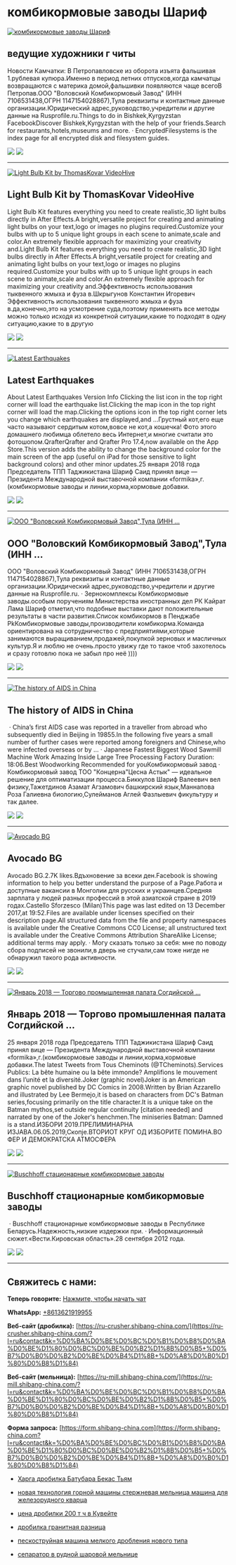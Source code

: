 # комбикормовые заводы Шариф

<a href="https://swt.shibang-china.com/?l=ru&img&k=%D0%BA%D0%BE%D0%BC%D0%B1%D0%B8%D0%BA%D0%BE%D1%80%D0%BC%D0%BE%D0%B2%D1%8B%D0%B5+%D0%B7%D0%B0%D0%B2%D0%BE%D0%B4%D1%8B+%D0%A8%D0%B0%D1%80%D0%B8%D1%84" target="_blank">![комбикормовые заводы Шариф](http://static.shibang-china.com/all-800x300/555.jpg)</a>

## ведущие художники г читы
Новости Камчатки: В Петропавловске из оборота изъята фальшивая 1.рублевая купюра.Именно в период летних отпусков,когда камчатцы возвращаются с материка домой,фальшивки появляются чаще всегоВ Петропав.ООО &quot;Воловский Комбикормовый Завод&quot; (ИНН 7106531438,ОГРН 1147154028867),Тула реквизиты и контактные данные организации.Юридический адрес,руководство,учредители и другие данные на Rusprofile.ru.Things to do in Bishkek,Kyrgyzstan FacebookDiscover Bishkek,Kyrgyzstan with the help of your friends.Search for restaurants,hotels,museums and more.&nbsp;&#0183;&#32;EncryptedFilesystems is the index page for all encrypted disk and filesystem guides.


<a href="https://whatsapp.shibangsoft.com/WhatsApp.php" target="_blank" title="WhatsApp">![](http://static.shibang-china.com/icon/whatsapp.png)</a> <a href="https://swt.shibang-china.com/?l=ru&icon&k=%D0%BA%D0%BE%D0%BC%D0%B1%D0%B8%D0%BA%D0%BE%D1%80%D0%BC%D0%BE%D0%B2%D1%8B%D0%B5+%D0%B7%D0%B0%D0%B2%D0%BE%D0%B4%D1%8B+%D0%A8%D0%B0%D1%80%D0%B8%D1%84" target="_blank">![](http://static.shibang-china.com/icon/chat-ru.png)</a>

---

<a href="https://swt.shibang-china.com/?l=ru&img&k=%D0%BA%D0%BE%D0%BC%D0%B1%D0%B8%D0%BA%D0%BE%D1%80%D0%BC%D0%BE%D0%B2%D1%8B%D0%B5+%D0%B7%D0%B0%D0%B2%D0%BE%D0%B4%D1%8B+%D0%A8%D0%B0%D1%80%D0%B8%D1%84" target="_blank">![Light Bulb Kit by ThomasKovar VideoHive](http://static.shibang-china.com/all-800x300/611.jpg)</a>

## Light Bulb Kit by ThomasKovar VideoHive
Light Bulb Kit features everything you need to create realistic,3D light bulbs directly in After Effects.A bright,versatile project for creating and animating light bulbs on your text,logo or images no plugins required.Customize your bulbs with up to 5 unique light groups in each scene to animate,scale and color.An extremely flexible approach for maximizing your creativity and.Light Bulb Kit features everything you need to create realistic,3D light bulbs directly in After Effects.A bright,versatile project for creating and animating light bulbs on your text,logo or images no plugins required.Customize your bulbs with up to 5 unique light groups in each scene to animate,scale and color.An extremely flexible approach for maximizing your creativity and.Эффективность использования тыквенного жмыха и фуза в.Шкрыгунов Константин Игоревич Эффективность использования тыквенного жмыха и фуза в.да,конечно,это на усмотрение суда,поэтому применять все методы можно только исходя из конкретной ситуации,какие то подходят в одну ситуацию,какие то в другую


<a href="https://whatsapp.shibangsoft.com/WhatsApp.php" target="_blank" title="WhatsApp">![](http://static.shibang-china.com/icon/whatsapp.png)</a> <a href="https://swt.shibang-china.com/?l=ru&icon&k=%D0%BA%D0%BE%D0%BC%D0%B1%D0%B8%D0%BA%D0%BE%D1%80%D0%BC%D0%BE%D0%B2%D1%8B%D0%B5+%D0%B7%D0%B0%D0%B2%D0%BE%D0%B4%D1%8B+%D0%A8%D0%B0%D1%80%D0%B8%D1%84" target="_blank">![](http://static.shibang-china.com/icon/chat-ru.png)</a>

---

<a href="https://swt.shibang-china.com/?l=ru&img&k=%D0%BA%D0%BE%D0%BC%D0%B1%D0%B8%D0%BA%D0%BE%D1%80%D0%BC%D0%BE%D0%B2%D1%8B%D0%B5+%D0%B7%D0%B0%D0%B2%D0%BE%D0%B4%D1%8B+%D0%A8%D0%B0%D1%80%D0%B8%D1%84" target="_blank">![Latest Earthquakes](http://static.shibang-china.com/all-800x300/209.jpg)</a>

## Latest Earthquakes
About Latest Earthquakes Version Info Clicking the list icon in the top right corner will load the earthquake list.Clicking the map icon in the top right corner will load the map.Clicking the options icon in the top right corner lets you change which earthquakes are displayed,and …Грустный кот,его еще часто называют сердитым котом,вовсе не кот,а кошечка! Фото этого домашнего любимца облетело весь Интернет,и многие считали это фотошопом.QrafterQrafter and Qrafter Pro 17.4,now available on the App Store.This version adds the ability to change the background color for the main screen of the app (useful on iPad for those sensitive to light background colors) and other minor updates.25 января 2018 года Председатель ТПП Таджикистана Шариф Саид принял вице — Президента Международной выставочной компании &#171;formika&#187;,г.(комбикормовые заводы и линии,корма,кормовые добавки.


<a href="https://whatsapp.shibangsoft.com/WhatsApp.php" target="_blank" title="WhatsApp">![](http://static.shibang-china.com/icon/whatsapp.png)</a> <a href="https://swt.shibang-china.com/?l=ru&icon&k=%D0%BA%D0%BE%D0%BC%D0%B1%D0%B8%D0%BA%D0%BE%D1%80%D0%BC%D0%BE%D0%B2%D1%8B%D0%B5+%D0%B7%D0%B0%D0%B2%D0%BE%D0%B4%D1%8B+%D0%A8%D0%B0%D1%80%D0%B8%D1%84" target="_blank">![](http://static.shibang-china.com/icon/chat-ru.png)</a>

---

<a href="https://swt.shibang-china.com/?l=ru&img&k=%D0%BA%D0%BE%D0%BC%D0%B1%D0%B8%D0%BA%D0%BE%D1%80%D0%BC%D0%BE%D0%B2%D1%8B%D0%B5+%D0%B7%D0%B0%D0%B2%D0%BE%D0%B4%D1%8B+%D0%A8%D0%B0%D1%80%D0%B8%D1%84" target="_blank">![ООО &quot;Воловский Комбикормовый Завод&quot;,Тула (ИНН …](http://static.shibang-china.com/all-800x300/748.jpg)</a>

## ООО &quot;Воловский Комбикормовый Завод&quot;,Тула (ИНН …
ООО &quot;Воловский Комбикормовый Завод&quot; (ИНН 7106531438,ОГРН 1147154028867),Тула реквизиты и контактные данные организации.Юридический адрес,руководство,учредители и другие данные на Rusprofile.ru.&nbsp;&#0183;&#32;Зернокомплексы Комбикормовые заводы.особым поручениям Министерства иностранных дел РК Кайрат Лама Шариф отметил,что подобные выставки дают положительные результаты в части развития.Список комбикормов в Пенджабе PkКомбикормовые заводы,производители комбикорма.Команда ориентирована на сотрудничество с предприятиями,которые занимаются выращиванием,продажей,покупкой зерновых и масличных культур.Я и люблю не очень.просто увижу где то такое чтоб захотелось и сразу готовлю пока не забыл про неё ))))


<a href="https://whatsapp.shibangsoft.com/WhatsApp.php" target="_blank" title="WhatsApp">![](http://static.shibang-china.com/icon/whatsapp.png)</a> <a href="https://swt.shibang-china.com/?l=ru&icon&k=%D0%BA%D0%BE%D0%BC%D0%B1%D0%B8%D0%BA%D0%BE%D1%80%D0%BC%D0%BE%D0%B2%D1%8B%D0%B5+%D0%B7%D0%B0%D0%B2%D0%BE%D0%B4%D1%8B+%D0%A8%D0%B0%D1%80%D0%B8%D1%84" target="_blank">![](http://static.shibang-china.com/icon/chat-ru.png)</a>

---

<a href="https://swt.shibang-china.com/?l=ru&img&k=%D0%BA%D0%BE%D0%BC%D0%B1%D0%B8%D0%BA%D0%BE%D1%80%D0%BC%D0%BE%D0%B2%D1%8B%D0%B5+%D0%B7%D0%B0%D0%B2%D0%BE%D0%B4%D1%8B+%D0%A8%D0%B0%D1%80%D0%B8%D1%84" target="_blank">![The history of AIDS in China](http://static.shibang-china.com/all-800x300/325.jpg)</a>

## The history of AIDS in China
&nbsp;&#0183;&#32;China’s first AIDS case was reported in a traveller from abroad who subsequently died in Beijing in 19855.In the following five years a small number of further cases were reported among foreigners and Chinese,who were infected overseas or by …&nbsp;&#0183;&#32;Japanese Fastest Biggest Wood Sawmill Machine Work Amazing Inside Large Tree Processing Factory Duration: 18:06.Best Woodworking Recommended for youКомбикормовый завод&nbsp;&#0183;&#32;Комбикормовый завод ТОО &quot;Концерна&quot;Цесна Астык&quot; — идеальное решение для оптиматизации процесса.Биккулов Шариф Валеевич вел физику,Тажетдинов Азамат Агзамович башкирский язык,Маннапова Роза Галиевна биологию,Сулейманов Аглей Фазлыевич фикультуру и так далее.


<a href="https://whatsapp.shibangsoft.com/WhatsApp.php" target="_blank" title="WhatsApp">![](http://static.shibang-china.com/icon/whatsapp.png)</a> <a href="https://swt.shibang-china.com/?l=ru&icon&k=%D0%BA%D0%BE%D0%BC%D0%B1%D0%B8%D0%BA%D0%BE%D1%80%D0%BC%D0%BE%D0%B2%D1%8B%D0%B5+%D0%B7%D0%B0%D0%B2%D0%BE%D0%B4%D1%8B+%D0%A8%D0%B0%D1%80%D0%B8%D1%84" target="_blank">![](http://static.shibang-china.com/icon/chat-ru.png)</a>

---

<a href="https://swt.shibang-china.com/?l=ru&img&k=%D0%BA%D0%BE%D0%BC%D0%B1%D0%B8%D0%BA%D0%BE%D1%80%D0%BC%D0%BE%D0%B2%D1%8B%D0%B5+%D0%B7%D0%B0%D0%B2%D0%BE%D0%B4%D1%8B+%D0%A8%D0%B0%D1%80%D0%B8%D1%84" target="_blank">![Avocado BG](http://static.shibang-china.com/all-800x300/1040.jpg)</a>

## Avocado BG
Avocado BG.2.7K likes.Вдъхновение за всеки ден.Facebook is showing information to help you better understand the purpose of a Page.Работа и доступные вакансии в Монголии для русских и украинцев.Средняя зарплата у людей разных профессий в этой азиатской стране в 2019 годах.Castello Sforzesco (Milan)This page was last edited on 13 December 2017,at 19:52.Files are available under licenses specified on their description page.All structured data from the file and property namespaces is available under the Creative Commons CC0 License; all unstructured text is available under the Creative Commons Attribution ShareAlike License; additional terms may apply.&nbsp;&#0183;&#32;Могу сказать только за себя: мне по поводу сбора подписей не звонили,в дверь не стучали,сам тоже нигде не обнаружил такого рода активности.


<a href="https://whatsapp.shibangsoft.com/WhatsApp.php" target="_blank" title="WhatsApp">![](http://static.shibang-china.com/icon/whatsapp.png)</a> <a href="https://swt.shibang-china.com/?l=ru&icon&k=%D0%BA%D0%BE%D0%BC%D0%B1%D0%B8%D0%BA%D0%BE%D1%80%D0%BC%D0%BE%D0%B2%D1%8B%D0%B5+%D0%B7%D0%B0%D0%B2%D0%BE%D0%B4%D1%8B+%D0%A8%D0%B0%D1%80%D0%B8%D1%84" target="_blank">![](http://static.shibang-china.com/icon/chat-ru.png)</a>

---

<a href="https://swt.shibang-china.com/?l=ru&img&k=%D0%BA%D0%BE%D0%BC%D0%B1%D0%B8%D0%BA%D0%BE%D1%80%D0%BC%D0%BE%D0%B2%D1%8B%D0%B5+%D0%B7%D0%B0%D0%B2%D0%BE%D0%B4%D1%8B+%D0%A8%D0%B0%D1%80%D0%B8%D1%84" target="_blank">![Январь 2018 — Торгово промышленная палата Согдийской …](http://static.shibang-china.com/all-800x300/544.jpg)</a>

## Январь 2018 — Торгово промышленная палата Согдийской …
25 января 2018 года Председатель ТПП Таджикистана Шариф Саид принял вице — Президента Международной выставочной компании &#171;formika&#187;,г.(комбикормовые заводы и линии,корма,кормовые добавки.The latest Tweets from Tous Cheminots (@TCheminots).Services Publics: La b&#234;te humaine ou la b&#234;te immonde? Amplifions le mouvement dans l’unit&#233; et la diversit&#233;.Joker (graphic novel)Joker is an American graphic novel published by DC Comics in 2008.Written by Brian Azzarello and illustrated by Lee Bermejo,it is based on characters from DC's Batman series,focusing primarily on the title character.It is a unique take on the Batman mythos,set outside regular continuity [citation needed] and narrated by one of the Joker's henchmen.The miniseries Batman: Damned is a stand.ИЗБОРИ 2019.ПРЕЛИМИНАРНА ИЗЈАВА.06.05.2019,Скопје.ВТОРИОТ КРУГ ОД ИЗБОРИТЕ ПОМИНА.ВО ФЕР И ДЕМОКРАТСКА АТМОСФЕРА


<a href="https://whatsapp.shibangsoft.com/WhatsApp.php" target="_blank" title="WhatsApp">![](http://static.shibang-china.com/icon/whatsapp.png)</a> <a href="https://swt.shibang-china.com/?l=ru&icon&k=%D0%BA%D0%BE%D0%BC%D0%B1%D0%B8%D0%BA%D0%BE%D1%80%D0%BC%D0%BE%D0%B2%D1%8B%D0%B5+%D0%B7%D0%B0%D0%B2%D0%BE%D0%B4%D1%8B+%D0%A8%D0%B0%D1%80%D0%B8%D1%84" target="_blank">![](http://static.shibang-china.com/icon/chat-ru.png)</a>

---

<a href="https://swt.shibang-china.com/?l=ru&img&k=%D0%BA%D0%BE%D0%BC%D0%B1%D0%B8%D0%BA%D0%BE%D1%80%D0%BC%D0%BE%D0%B2%D1%8B%D0%B5+%D0%B7%D0%B0%D0%B2%D0%BE%D0%B4%D1%8B+%D0%A8%D0%B0%D1%80%D0%B8%D1%84" target="_blank">![Buschhoff стационарные комбикормовые заводы](http://static.shibang-china.com/all-800x300/207.jpg)</a>

## Buschhoff стационарные комбикормовые заводы
&nbsp;&#0183;&#32;Buschhoff стационарные комбикормовые заводы в Республике Беларусь.Надежность,низкие издержки при.&nbsp;&#0183;&#32;Информационный сюжет.&#171;Вести.Кировская область&#187;.28 сентября 2012 года.

<a href="https://whatsapp.shibangsoft.com/WhatsApp.php" target="_blank" title="WhatsApp">![](http://static.shibang-china.com/icon/whatsapp.png)</a> <a href="https://swt.shibang-china.com/?l=ru&icon&k=%D0%BA%D0%BE%D0%BC%D0%B1%D0%B8%D0%BA%D0%BE%D1%80%D0%BC%D0%BE%D0%B2%D1%8B%D0%B5+%D0%B7%D0%B0%D0%B2%D0%BE%D0%B4%D1%8B+%D0%A8%D0%B0%D1%80%D0%B8%D1%84" target="_blank">![](http://static.shibang-china.com/icon/chat-ru.png)</a>

---
## Свяжитесь с нами:

**Теперь говорите:** [Нажмите, чтобы начать чат](https://swt.shibang-china.com?l=ru&contact&k=%D0%BA%D0%BE%D0%BC%D0%B1%D0%B8%D0%BA%D0%BE%D1%80%D0%BC%D0%BE%D0%B2%D1%8B%D0%B5+%D0%B7%D0%B0%D0%B2%D0%BE%D0%B4%D1%8B+%D0%A8%D0%B0%D1%80%D0%B8%D1%84)

**WhatsApp:**  [+8613621919955](https://whatsapp.shibangsoft.com/WhatsApp.php)

**Веб-сайт (дробилка):** [https://ru-crusher.shibang-china.com/](https://ru-crusher.shibang-china.com/?l=ru&contact&k=%D0%BA%D0%BE%D0%BC%D0%B1%D0%B8%D0%BA%D0%BE%D1%80%D0%BC%D0%BE%D0%B2%D1%8B%D0%B5+%D0%B7%D0%B0%D0%B2%D0%BE%D0%B4%D1%8B+%D0%A8%D0%B0%D1%80%D0%B8%D1%84)

**Веб-сайт (мельница):** [https://ru-mill.shibang-china.com/](https://ru-mill.shibang-china.com/?l=ru&contact&k=%D0%BA%D0%BE%D0%BC%D0%B1%D0%B8%D0%BA%D0%BE%D1%80%D0%BC%D0%BE%D0%B2%D1%8B%D0%B5+%D0%B7%D0%B0%D0%B2%D0%BE%D0%B4%D1%8B+%D0%A8%D0%B0%D1%80%D0%B8%D1%84)

**Форма запроса:** [https://form.shibang-china.com](https://form.shibang-china.com?l=ru&contact&k=%D0%BA%D0%BE%D0%BC%D0%B1%D0%B8%D0%BA%D0%BE%D1%80%D0%BC%D0%BE%D0%B2%D1%8B%D0%B5+%D0%B7%D0%B0%D0%B2%D0%BE%D0%B4%D1%8B+%D0%A8%D0%B0%D1%80%D0%B8%D1%84)

* [Харга дробилка Батубара Бекас Тьям](../131/%D0%A5%D0%B0%D1%80%D0%B3%D0%B0%20%D0%B4%D1%80%D0%BE%D0%B1%D0%B8%D0%BB%D0%BA%D0%B0%20%D0%91%D0%B0%D1%82%D1%83%D0%B1%D0%B0%D1%80%D0%B0%20%D0%91%D0%B5%D0%BA%D0%B0%D1%81%20%D0%A2%D1%8C%D1%8F%D0%BC.md)

* [новая технология горной машины стержневая мельница машина для железорудного кварца](../135/%D0%BD%D0%BE%D0%B2%D0%B0%D1%8F%20%D1%82%D0%B5%D1%85%D0%BD%D0%BE%D0%BB%D0%BE%D0%B3%D0%B8%D1%8F%20%D0%B3%D0%BE%D1%80%D0%BD%D0%BE%D0%B9%20%D0%BC%D0%B0%D1%88%D0%B8%D0%BD%D1%8B%20%D1%81%D1%82%D0%B5%D1%80%D0%B6%D0%BD%D0%B5%D0%B2%D0%B0%D1%8F%20%D0%BC%D0%B5%D0%BB%D1%8C%D0%BD%D0%B8%D1%86%D0%B0%20%D0%BC%D0%B0%D1%88%D0%B8%D0%BD%D0%B0%20%D0%B4%D0%BB%D1%8F%20%D0%B6%D0%B5%D0%BB%D0%B5%D0%B7%D0%BE%D1%80%D1%83%D0%B4%D0%BD%D0%BE%D0%B3%D0%BE%20%D0%BA%D0%B2%D0%B0%D1%80%D1%86%D0%B0.md)

* [цена дробилки 200 т  ч в Кувейте](../134/%D1%86%D0%B5%D0%BD%D0%B0%20%D0%B4%D1%80%D0%BE%D0%B1%D0%B8%D0%BB%D0%BA%D0%B8%20200%20%D1%82%20%20%D1%87%20%D0%B2%20%D0%9A%D1%83%D0%B2%D0%B5%D0%B9%D1%82%D0%B5.md)

* [дробилка гранитная разница](../131/%D0%B4%D1%80%D0%BE%D0%B1%D0%B8%D0%BB%D0%BA%D0%B0%20%D0%B3%D1%80%D0%B0%D0%BD%D0%B8%D1%82%D0%BD%D0%B0%D1%8F%20%D1%80%D0%B0%D0%B7%D0%BD%D0%B8%D1%86%D0%B0.md)

* [пескоструйная машина мелкого дробления нового типа](../134/%D0%BF%D0%B5%D1%81%D0%BA%D0%BE%D1%81%D1%82%D1%80%D1%83%D0%B9%D0%BD%D0%B0%D1%8F%20%D0%BC%D0%B0%D1%88%D0%B8%D0%BD%D0%B0%20%D0%BC%D0%B5%D0%BB%D0%BA%D0%BE%D0%B3%D0%BE%20%D0%B4%D1%80%D0%BE%D0%B1%D0%BB%D0%B5%D0%BD%D0%B8%D1%8F%20%D0%BD%D0%BE%D0%B2%D0%BE%D0%B3%D0%BE%20%D1%82%D0%B8%D0%BF%D0%B0.md)

* [сепаратор в рудной шаровой мельнице](../133/%D1%81%D0%B5%D0%BF%D0%B0%D1%80%D0%B0%D1%82%D0%BE%D1%80%20%D0%B2%20%D1%80%D1%83%D0%B4%D0%BD%D0%BE%D0%B9%20%D1%88%D0%B0%D1%80%D0%BE%D0%B2%D0%BE%D0%B9%20%D0%BC%D0%B5%D0%BB%D1%8C%D0%BD%D0%B8%D1%86%D0%B5.md)